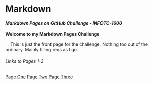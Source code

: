 # Markdown
#### *Markdown Pages on GitHub Challenge - INFOTC-1600*

__Welcome to my Markdown Pages Challenge__

&nbsp;&nbsp;&nbsp;&nbsp;This is just the front page for the challenge. Nothing too out of the ordinary. Mainly filling reqs as I go.

###### Links to Pages 1-3
[Page One](https://github.com/EricGutierrezAVG/Markdown/blob/main/Page%201.md) 
[Page Two](https://github.com/EricGutierrezAVG/Markdown/blob/main/Page%202.md) 
[Page Three](https://github.com/EricGutierrezAVG/Markdown/blob/main/Page%203.md)

